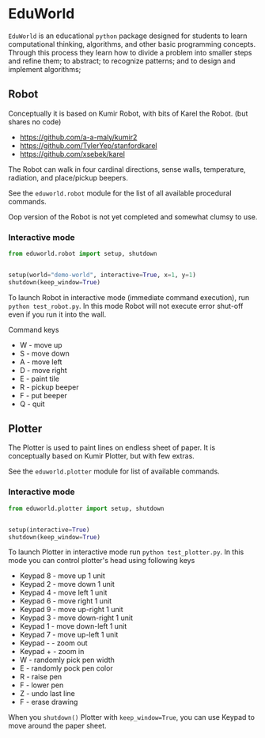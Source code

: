 # EduWorld

`EduWorld` is an educational `python` package designed for students to learn computational thinking, algorithms, and other basic programming concepts. Through this process they learn how to divide a problem into smaller steps and refine them; to abstract; to recognize patterns; and to design and implement algorithms;

## Robot

Conceptually it is based on Kumir Robot, with bits of Karel the Robot. (but shares no code)
* https://github.com/a-a-maly/kumir2
* https://github.com/TylerYep/stanfordkarel
* https://github.com/xsebek/karel

The Robot can walk in four cardinal directions, sense walls, temperature, radiation, and place/pickup beepers.

See the `eduworld.robot` module for the list of all available procedural commands.

Oop version of the Robot is not yet completed and somewhat clumsy to use.

### Interactive mode

```python
from eduworld.robot import setup, shutdown


setup(world="demo-world", interactive=True, x=1, y=1)
shutdown(keep_window=True)
```

To launch Robot in interactive mode (immediate command execution), run `python test_robot.py`.
In this mode Robot will not execute error shut-off even if you run it into the wall.

Command keys

* W - move up
* S - move down
* A - move left
* D - move right
* E - paint tile
* R - pickup beeper
* F - put beeper
* Q - quit

## Plotter

The Plotter is used to paint lines on endless sheet of paper. It is conceptually based on Kumir Plotter, but with few extras.

See the `eduworld.plotter` module for list of available commands.

### Interactive mode

```python
from eduworld.plotter import setup, shutdown


setup(interactive=True)
shutdown(keep_window=True)
```

To launch Plotter in interactive mode run `python test_plotter.py`.
In this mode you can control plotter's head using following keys

* Keypad 8 - move up 1 unit
* Keypad 2 - move down 1 unit
* Keypad 4 - move left 1 unit
* Keypad 6 - move right 1 unit
* Keypad 9 - move up-right 1 unit
* Keypad 3 - move down-right 1 unit
* Keypad 1 - move down-left 1 unit
* Keypad 7 - move up-left 1 unit
* Keypad - - zoom out
* Keypad + - zoom in
* W - randomly pick pen width
* E - randomly pock pen color
* R - raise pen
* F - lower pen
* Z - undo last line
* F - erase drawing

When you `shutdown()` Plotter with `keep_window=True`, you can use Keypad to move around the paper sheet.
